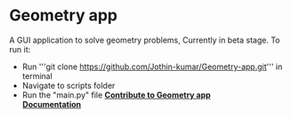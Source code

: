 
# Geometry app

A GUI application to solve geometry problems, Currently in beta stage.
To run it:
 - Run '''git clone https://github.com/Jothin-kumar/Geometry-app.git''' in terminal
 - Navigate to scripts folder
 - Run the "main.py" file
**[Contribute to Geometry app](https://github.com/Jothin-kumar/Geometry-app/blob/master/CONTRIBUTING.md)**  
**[Documentation](http://geometry-app.rtfd.io/)**
